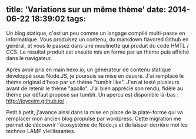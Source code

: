 title: 'Variations sur un même thème'
date: 2014-06-22 18:39:02
tags:
---
Un blog statique, c'est un peu comme un langage compilé multi-passe en informatique. Vous produisez un contenu, du markdown flavored Github en général, et vous le passez dans une moulinette qui produit du code HMTL / CCS. Le résultat produit est ensuite mis en forme par un thème puis affiché dans le navigateur.

Après avoir pris en main hexo.io, un générateur de contenu statique développé sous Node.JS, je poursuis sa mise en oeuvre. J'ai remplacé le thème original d'hexo par un thème "tumblr like". J'en ai testé plusieurs avant de retenir le thème "apollo". J'ai bien apprécié son rendu, fidèle au thème par défaut proposé sur tumblr. Un apercu est disponible là-bas : http://joyceim.github.io/ .

Petit à petit, j'avance ainsi dans la mise en place de la plate-forme qui va remplacer mon ancien blog propulsé par wordpress. Cette migration me permet de découvrir l'écosystème de Node.js et de laisser derrière moi les technos LAMP vieillissantes.

 



